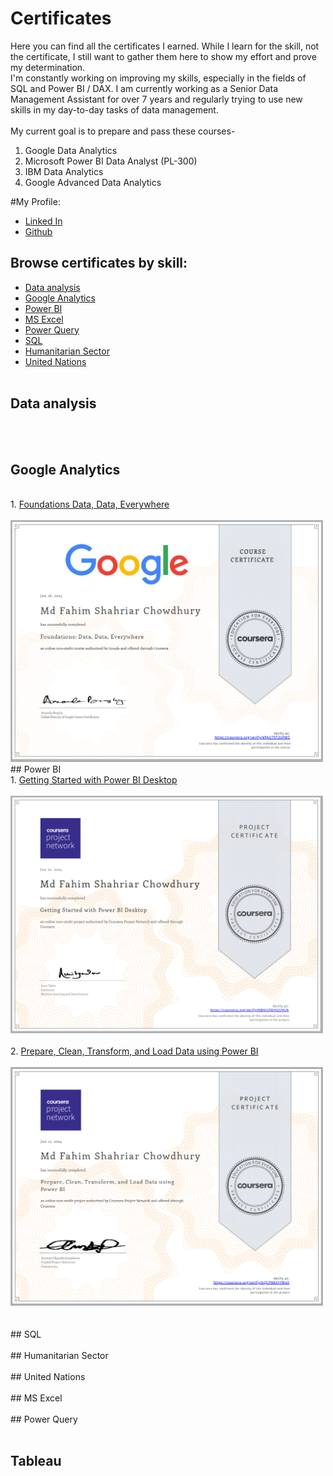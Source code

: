 # Certificates
Here you can find all the certificates I earned. While I learn for the skill, not the certificate, I still want to gather them here to show my effort and prove my determination. <br>
I'm constantly working on improving my skills, especially in the fields of SQL and Power BI / DAX. I am currently working as a Senior Data Management Assistant for over 7 years and regularly trying to use new skills in my day-to-day tasks of data management. <br>
<br>
My current goal is to prepare and pass these courses-
1. Google Data Analytics
2. Microsoft Power BI Data Analyst (PL-300)
3. IBM Data Analytics
4. Google Advanced Data Analytics

#My  Profile:  
* <a href="https://www.linkedin.com/in/fahimvj/"> Linked In </a>
* <a href="https://github.com/fahimvj/certificates"> Github </a>
## Browse certificates by skill:
* [Data analysis](#data-analysis)
* [Google Analytics](#google-analytics)
* [Power BI](#power-bi)
* [MS Excel](#ms-excel)
* [Power Query](#power-query)
* [SQL](#sql)
* [Humanitarian Sector](#humanitarian-sector)
* [United Nations](#united-nations)
<br><br>

## Data analysis
<br><br>
## Google Analytics
<br>
1. <a href="https://coursera.org/share/d4c4496aa4a66ca0c7faf49fda663017">Foundations Data, Data, Everywhere</a><br><br>
<img src="https://raw.githubusercontent.com/fahimvj/certificates/main/Foundations%20Data%2C%20Data%2C%20Everywhere.png" width="500">
<br>
## Power BI
<br>
1. <a href="https://coursera.org/share/daccf81106b86ea20773b72a8fc570c2">Getting Started with Power BI Desktop</a><br><br>
<img src="https://raw.githubusercontent.com/fahimvj/certificates/main/getting%20started%20with%20PBI%20Desktop.png" width="500">
<br>
<br>
2. <a href="https://coursera.org/share/daccf81106b86ea20773b72a8fc570c2">Prepare, Clean, Transform, and Load Data using Power BI</a><br><br>
<img src="https://raw.githubusercontent.com/fahimvj/certificates/main/Prepare%2C%20Clean%2C%20Transform%2C%20and%20Load%20Data%20using.png" width="500">
<br>
<br><br>
## SQL
<br><br>
## Humanitarian Sector
<br><br>
## United Nations
<br><br>
## MS Excel
<br><br>
## Power Query
<br><br>

## Tableau
<br><br>

 

